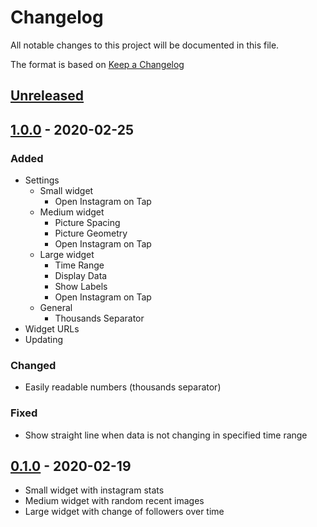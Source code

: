# Changelog

All notable changes to this project will be documented in this file.

The format is based on [Keep a Changelog](https://keepachangelog.com/en/1.0.0/)

## [Unreleased]

## [1.0.0] - 2020-02-25

### Added

- Settings
	- Small widget
		- Open Instagram on Tap
	- Medium widget
		- Picture Spacing
		- Picture Geometry
		- Open Instagram on Tap
	- Large widget
		- Time Range
		- Display Data
		- Show Labels
		- Open Instagram on Tap
	- General
		- Thousands Separator
- Widget URLs
- Updating

### Changed

- Easily readable numbers (thousands separator)

### Fixed

- Show straight line when data is not changing in specified time range

## [0.1.0] - 2020-02-19

- Small widget with instagram stats
- Medium widget with random recent images
- Large widget with change of followers over time

[Unreleased]: https://github.com/wiebecommajonas/instgram-widget/compare/v0.1.0...HEAD
[1.0.0]: https://github.com/wiebecommajonas/instgram-widget/compare/v0.1.0...v1.0.0
[0.1.0]: https://github.com/wiebecommajonas/instagram-widget/releases/tag/v0.1.0
